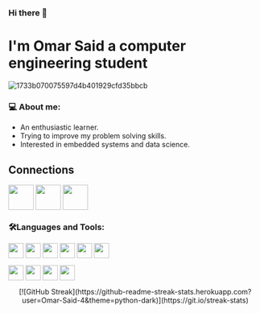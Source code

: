 ### Hi there 👋
# I'm Omar Said a computer engineering student

![1733b070075597d4b401929cfd35bbcb](https://user-images.githubusercontent.com/87082462/193068817-07d7b55c-aca6-49b6-b807-d050c05e65e5.gif)
### 💻 **About me:**
- An enthusiastic learner.
- Trying to improve my problem solving skills. 
- Interested in embedded systems and data science.
## Connections
<a href="https://www.linkedin.com/in/omar-salah-7a9287218/" target="blank"><img align="center" src="https://img.shields.io/badge/LinkedIn-0077B5?style=for-the-badge&logo=linkedin&logoColor=white" height="50" /></a>
<a href="https://mail.google.com/a/?view=cm&fs=1&to=osazizsg1@gmail.com" target="blank"><img align="center" src="https://img.shields.io/badge/Gmail-D14836?style=for-the-badge&logo=gmail&logoColor=white" height="50" /></a>
<a href="https://codeforces.com/profile/osazizsg1" target="blank"><img align="center" src="https://img.shields.io/badge/Codeforces-445f9d?style=for-the-badge&logo=Codeforces&logoColor=white" height="50" /></a>
### 🛠️**Languages and Tools:**
<img  align="center" src="https://img.shields.io/badge/C%2B%2B-00599C?style=for-the-badge&logo=c%2B%2B&logoColor=white" height="30" /></a>
<img  align="center" src="https://img.shields.io/badge/C%23-239120?style=for-the-badge&logo=c-sharp&logoColor=white" height="30" /></a>
<img  align="center" src="https://img.shields.io/badge/C-00599C?style=for-the-badge&logo=c&logoColor=white" height="30" /></a>
<img align="center" src="https://img.shields.io/badge/Dart-0175C2?style=for-the-badge&logo=dart&logoColor=white" height="30" /></a>
<img align="center" src="https://img.shields.io/badge/PHP-777BB4?style=for-the-badge&logo=php&logoColor=white" height="30" /></a>
<img align="center" src="https://img.shields.io/badge/Python-FFD43B?style=for-the-badge&logo=python&logoColor=blue" height="30" /></a>
<br>

<img align="center" src="https://img.shields.io/badge/Flutter-02569B?style=for-the-badge&logo=flutter&logoColor=white" height="30" /></a>
<img align="center" src="https://img.shields.io/badge/MySQL-005C84?style=for-the-badge&logo=mysql&logoColor=white" height="30" /></a>
<img align="center" src="https://img.shields.io/badge/Eclipse-2C2255?style=for-the-badge&logo=eclipse&logoColor=white" height="30" /></a>
<img align="center" src="https://img.shields.io/badge/Arduino-00979D?style=for-the-badge&logo=Arduino&logoColor=white" height="30" /></a>
   <div align="center">
[![GitHub Streak](https://github-readme-streak-stats.herokuapp.com?user=Omar-Said-4&theme=python-dark)](https://git.io/streak-stats)
</div>
